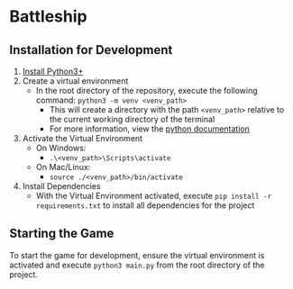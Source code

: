 # Battleship

## Installation for Development
1. [Install Python3+](https://www.python.org/downloads/) 
2. Create a virtual environment
   - In the root directory of the repository, execute the following command: `python3 -m venv <venv_path>`
     - This will create a directory with the path `<venv_path>` relative to the current working directory of the terminal
     - For more information, view the [python documentation](https://docs.python.org/3/library/venv.html)
3. Activate the Virtual Environment 
   - On Windows: 
     - `.\<venv_path>\Scripts\activate`
   - On Mac/Linux: 
     - `source ./<venv_path>/bin/activate`
4. Install Dependencies
   - With the Virtual Environment activated, execute `pip install -r requirements.txt` to install all dependencies for the project

## Starting the Game
To start the game for development, ensure the virtual environment is activated and execute `python3 main.py` from the root directory of the project.